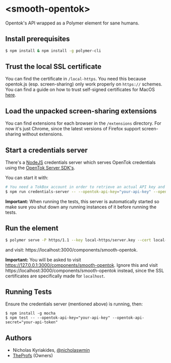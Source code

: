 # \<smooth-opentok\>

Opentok&#39;s API wrapped as a Polymer element for sane humans.

## Install prerequisites

```bash
$ npm install & npm install -g polymer-cli
```

## Trust the local SSL certificate

You can find the certificate in `/local-https`. You need this because opentok.js
(esp. screen-sharing) only work properly on `https://` schemes. You can find
a guide on how to trust self-signed certificates for MacOS [here][trust-self-signed-ssl-macos].

## Load the unpacked screen-sharing extensions

You can find extensions for each browser in the `/extensions` directory. For
now it's just Chrome, since the latest versions of Firefox support
screen-sharing without extensions.

## Start a credentials server

There's a [NodeJS][node-js] credentials server which serves OpenTok credentials
using the [OpenTok Server SDK's][opentok-server-sdks].

You can start it with:

```bash
# You need a TokBox account in order to retrieve an actual API key and secret.
$ npm run credentials-server -- --opentok-api-key="your-api-key" --opentok-api-secret="your-api-token"
```

**Important:** When running the tests, this server is automatically started so
make sure you shut down any running instances of it before running the tests.

## Run the element

```bash
$ polymer serve -P https/1.1 --key local-https/server.key --cert local-https/server.crt --hostname localhost --port 3000
```

and visit: https://localhost:3000/components/smooth-opentok.


**Important:** You will be asked to visit https://127.0.0.1:3000/components/smooth-opentok.
Ignore this and visit https://localhost:3000/components/smooth-opentok instead,
since the SSL certificates are specifically made for `localhost`.

## Running Tests

Ensure the credentials server (mentioned above) is running, then:

```
$ npm install -g mocha
$ npm test -- --opentok-api-key="your-api-key" --opentok-api-secret="your-api-token"
```

## Authors

- Nicholas Kyriakides, [@nicholaswmin][nicholaswmin]
- [TheProfs][the-profs] (Owners)

[trust-self-signed-ssl-macos]: https://tosbourn.com/getting-os-x-to-trust-self-signed-ssl-certificates/
[opentok-server-sdks]: https://tokbox.com/developer/sdks/server/
[nicholaswmin]: https://github.com/nicholaswmin
[the-profs]: https://github.com/TheProfs
[node-js]: https://nodejs.org/en/
